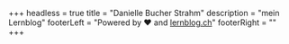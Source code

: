 +++
headless = true
title = "Danielle Bucher Strahm"
description = "mein Lernblog"
footerLeft = "Powered by ❤️ and [lernblog.ch](https://www.lernblog.ch)"
footerRight = ""
+++
